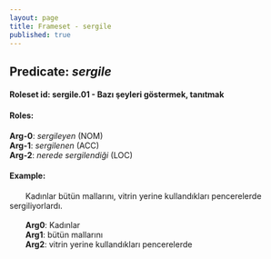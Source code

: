 ```yaml
---
layout: page
title: Frameset - sergile
published: true
---
```

<h2>Predicate: <i>sergile</i></h2>
<h4>Roleset id: sergile.01 - Bazı şeyleri göstermek, tanıtmak<br>
<h4>Roles:</h4>
<b>Arg-0</b>: <i>sergileyen</i>  (NOM) <br>
<b>Arg-1</b>: <i>sergilenen</i>  (ACC) <br>
<b>Arg-2</b>: <i>nerede sergilendiği</i>  (LOC) <br>
<h4>Example:</h4>
&emsp;&emsp;Kadınlar bütün mallarını, vitrin yerine kullandıkları pencerelerde sergiliyorlardı.<br><br>
&emsp;&emsp;<b>Arg0</b>:  Kadınlar<br>
&emsp;&emsp;<b>Arg1</b>:  bütün mallarını<br>
&emsp;&emsp;<b>Arg2</b>:  vitrin yerine kullandıkları pencerelerde<br>

